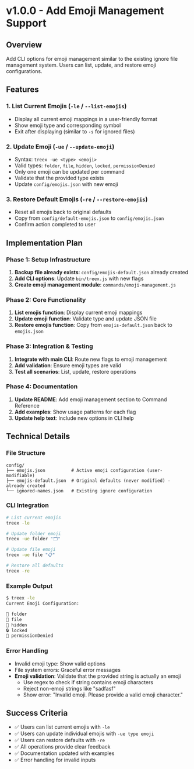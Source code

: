 # v1.0.0 - Add Emoji Management Support

## Overview
Add CLI options for emoji management similar to the existing ignore file management system. Users can list, update, and restore emoji configurations.

## Features

### 1. List Current Emojis (`-le` / `--list-emojis`)
- Display all current emoji mappings in a user-friendly format
- Show emoji type and corresponding symbol
- Exit after displaying (similar to `-s` for ignored files)

### 2. Update Emoji (`-ue` / `--update-emoji`)
- Syntax: `treex -ue <type> <emoji>`
- Valid types: `folder`, `file`, `hidden`, `locked`, `permissionDenied`
- Only one emoji can be updated per command
- Validate that the provided type exists
- Update `config/emojis.json` with new emoji

### 3. Restore Default Emojis (`-re` / `--restore-emojis`)
- Reset all emojis back to original defaults
- Copy from `config/default-emojis.json` to `config/emojis.json`
- Confirm action completed to user

## Implementation Plan

### Phase 1: Setup Infrastructure
1. **Backup file already exists**: `config/emojis-default.json` already created
2. **Add CLI options**: Update `bin/treex.js` with new flags
3. **Create emoji management module**: `commands/emoji-management.js`

### Phase 2: Core Functionality
1. **List emojis function**: Display current emoji mappings
2. **Update emoji function**: Validate type and update JSON file
3. **Restore emojis function**: Copy from `emojis-default.json` back to `emojis.json`

### Phase 3: Integration & Testing
1. **Integrate with main CLI**: Route new flags to emoji management
2. **Add validation**: Ensure emoji types are valid
3. **Test all scenarios**: List, update, restore operations

### Phase 4: Documentation
1. **Update README**: Add emoji management section to Command Reference
2. **Add examples**: Show usage patterns for each flag
3. **Update help text**: Include new options in CLI help

## Technical Details

### File Structure
```
config/
├── emojis.json          # Active emoji configuration (user-modifiable)
├── emojis-default.json  # Original defaults (never modified) - already created
└── ignored-names.json   # Existing ignore configuration
```

### CLI Integration
```bash
# List current emojis
treex -le

# Update folder emoji
treex -ue folder "🗂️"

# Update file emoji  
treex -ue file "📋"

# Restore all defaults
treex -re
```

### Example Output
```bash
$ treex -le
Current Emoji Configuration:

📂 folder
📄 file
🫥 hidden
🔒 locked
🚫 permissionDenied
```

### Error Handling
- Invalid emoji type: Show valid options
- File system errors: Graceful error messages
- **Emoji validation**: Validate that the provided string is actually an emoji
  - Use regex to check if string contains emoji characters
  - Reject non-emoji strings like "sadfasf" 
  - Show error: "Invalid emoji. Please provide a valid emoji character."

## Success Criteria
- ✅ Users can list current emojis with `-le`
- ✅ Users can update individual emojis with `-ue type emoji`
- ✅ Users can restore defaults with `-re`
- ✅ All operations provide clear feedback
- ✅ Documentation updated with examples
- ✅ Error handling for invalid inputs